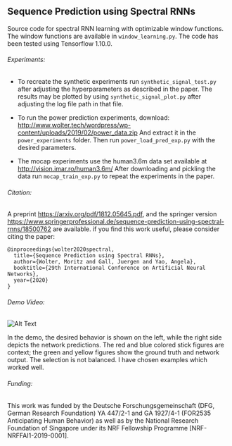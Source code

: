 Sequence Prediction using Spectral RNNs
------------------------------------
Source code for spectral RNN learning with optimizable window functions.
The window functions are available in `window_learning.py`.
The code has been tested using Tensorflow 1.10.0.

###### Experiments:

 - To recreate the synthetic experiments run `synthetic_signal_test.py` after adjusting the hyperparameters as described in the paper.
   The results may be plotted by using `synthetic_signal_plot.py` after adjusting the log file path in that file.

 - To run the power prediction experiments, download:
   http://www.wolter.tech/wordpress/wp-content/uploads/2019/02/power_data.zip
   And extract it in the `power_experiments` folder. Then run `power_load_pred_exp.py`
   with the desired parameters.

 - The mocap experiments use the human3.6m data set available at
   http://vision.imar.ro/human3.6m/
   After downloading and pickling the data run `mocap_train_exp.py` to repeat the experiments in the paper.
 

###### Citation:
A preprint https://arxiv.org/pdf/1812.05645.pdf, and the springer version
https://www.springerprofessional.de/sequence-prediction-using-spectral-rnns/18500762 are available.
if you find this work useful, please consider citing the paper:
```
@inproceedings{wolter2020spectral,
  title={Sequence Prediction using Spectral RNNs},
  author={Wolter, Moritz and Gall, Juergen and Yao, Angela},
  booktitle={29th International Conference on Artificial Neural Networks},
  year={2020}
}
```

###### Demo Video:
![Alt Text](demo.gif)

In the demo, the desired behavior is shown on the left, while the right side depicts the network predictions.
The red and blue colored stick figures are context; the green and yellow figures show the ground truth and network output. The selection is not balanced. I have chosen examples which worked well.

###### Funding:
This work was funded by the Deutsche Forschungsgemeinschaft (DFG, German Research Foundation) YA 447/2-1 and GA 1927/4-1 (FOR2535 Anticipating Human Behavior) as well as by the National Research Foundation of Singapore under its NRF Fellowship Programme [NRF-NRFFAI1-2019-0001].
